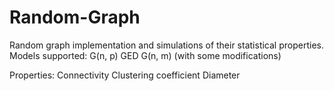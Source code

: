 # Random-Graph
Random graph implementation and simulations of their statistical properties.
Models supported:
G(n, p)
GED
G(n, m) (with some modifications)

Properties:
Connectivity
Clustering coefficient
Diameter
